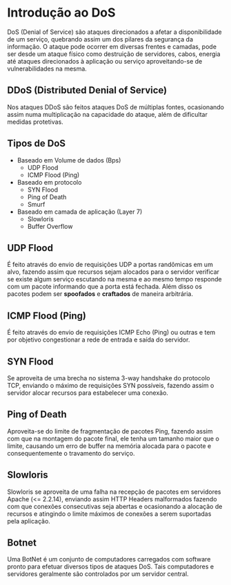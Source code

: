 # Introdução ao DoS

DoS (Denial of Service) são ataques direcionados a afetar a disponibilidade de um serviço, quebrando assim um dos pilares da segurança da informação. O ataque pode ocorrer em diversas frentes e camadas, pode ser desde um ataque físico como destruição de servidores, cabos, energia até ataques direcionados à aplicação ou serviço aproveitando-se de vulnerabilidades na mesma.

## DDoS (Distributed Denial of Service)

Nos ataques DDoS são feitos ataques DoS de múltiplas fontes, ocasionando assim numa multiplicação na capacidade do ataque, além de dificultar medidas protetivas.

## Tipos de DoS

- Baseado em Volume de dados (Bps)
  - UDP Flood
  - ICMP Flood (Ping)
- Baseado em protocolo
  - SYN Flood
  - Ping of Death
  - Smurf
- Baseado em camada de aplicação (Layer 7)
  - Slowloris
  - Buffer Overflow

## UDP Flood

É feito através do envio de requisições UDP a portas randômicas em um alvo, fazendo assim que recursos sejam alocados para o servidor verificar se existe algum serviço escutando na mesma e ao mesmo tempo responde com um pacote informando que a porta está fechada. Além disso os pacotes podem ser **spoofados** e **craftados** de maneira arbitrária.

## ICMP Flood (Ping)

É feito através do envio de requisições ICMP Echo (Ping) ou outras e tem por objetivo congestionar a rede de entrada e saída do servidor.

## SYN Flood

Se aproveita de uma brecha no sistema 3-way handshake do protocolo TCP, enviando o máximo de requisições SYN possíveis, fazendo assim o servidor alocar recursos para estabelecer uma conexão.

## Ping of Death

Aproveita-se do limite de fragmentação de pacotes Ping, fazendo assim com que na montagem do pacote final, ele tenha um tamanho maior que o limite, causando um erro de buffer na memória alocada para o pacote e consequentemente o travamento do serviço.

## Slowloris

Slowloris se aproveita de uma falha na recepção de pacotes em servidores Apache (<= 2.2.14), enviando assim HTTP Headers malformados fazendo com que conexões consecutivas seja abertas e ocasionando a alocação de recursos e atingindo o limite máximos de conexões a serem suportadas pela aplicação.

## Botnet

Uma BotNet é um conjunto de computadores carregados com software pronto para efetuar diversos tipos de ataques DoS. Tais computadores e servidores geralmente são controlados por um servidor central.